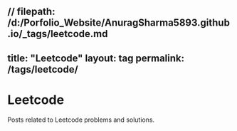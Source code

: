 // filepath: /d:/Porfolio_Website/AnuragSharma5893.github.io/_tags/leetcode.md
---
title: "Leetcode"
layout: tag
permalink: /tags/leetcode/
---

# Leetcode

Posts related to Leetcode problems and solutions.